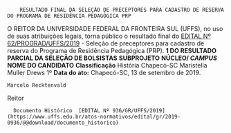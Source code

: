         RESULTADO FINAL DA SELEÇÃO DE PRECEPTORES PARA CADASTRO DE RESERVA DO PROGRAMA DE RESIDÊNCIA PEDAGÓGICA PRP  

 O REITOR DA UNIVERSIDADE FEDERAL DA FRONTEIRA SUL (UFFS), no uso de suas atribuições legais, torna público o resultado final do [EDITAL Nº 62/PROGRAD/UFFS/2019](https://www.uffs.edu.br/atos-normativos/edital/prograd/2019-0062) - Seleção de preceptores para cadastro de reserva do Programa de Residência Pedagógica (PRP).  **1 DO RESULTADO PARCIAL DA SELEÇÃO DE BOLSISTAS**     **SUBPROJETO**   **NÚCLEO/ *CAMPUS***    **NOME DO CANDIDATO**   **Classificação**     História   Chapecó-SC   Maristella Muller Drews   1º            **Data do ato:** Chapecó-SC, 13 de setembro de 2019.   
 

    Marcelo Recktenvald   
 Reitor 

      Documento Histórico  [EDITAL Nº 936/GR/UFFS/2019](https://www.uffs.edu.br/atos-normativos/edital/gr/2019-0936/@@download/documento_historico)     
      